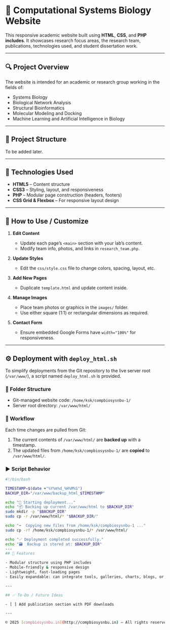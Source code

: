 # 🧬 Computational Systems Biology Website

This responsive academic website built using **HTML**, **CSS**, and **PHP includes**. It showcases research focus areas, the research team, publications, technologies used, and student dissertation work.

---

## 🔍 Project Overview

The website is intended for an academic or research group working in the fields of:

- Systems Biology  
- Biological Network Analysis  
- Structural Bioinformatics  
- Molecular Modeling and Docking  
- Machine Learning and Artificial Intelligence in Biology  

---

## 📁 Project Structure

To be added later.

---

## 🧰 Technologies Used

- **HTML5** – Content structure  
- **CSS3** – Styling, layout, and responsiveness  
- **PHP** – Modular page construction (headers, footers)  
- **CSS Grid & Flexbox** – For responsive layout design  

---

## 📝 How to Use / Customize

1. **Edit Content**
   - Update each page’s `<main>` section with your lab’s content.
   - Modify team info, photos, and links in `research_team.php`.

2. **Update Styles**
   - Edit the `css/style.css` file to change colors, spacing, layout, etc.

3. **Add New Pages**
   - Duplicate `template.html` and update content inside.

4. **Manage Images**
   - Place team photos or graphics in the `images/` folder.
   - Use either square (1:1) or rectangular dimensions as required.

5. **Contact Form**
   - Ensure embedded Google Forms have `width="100%"` for responsiveness.

---
## ⚙️ Deployment with `deploy_html.sh`

To simplify deployments from the Git repository to the live server root (`/var/www/`), a script named `deploy_html.sh` is provided.

### 📂 Folder Structure

- Git-managed website code: `/home/ksk/compbiosysnbu-1/`
- Server root directory: `/var/www/html/`

### 🔁 Workflow

Each time changes are pulled from Git:

1. The current contents of `/var/www/html/` are **backed up** with a timestamp.
2. The updated files from `/home/ksk/compbiosysnbu-1/` are **copied** to `/var/www/html/`.

### ▶️ Script Behavior

```bash
#!/bin/bash

TIMESTAMP=$(date +"%Y%m%d_%H%M%S")
BACKUP_DIR="/var/www/backup_html_$TIMESTAMP"

echo "🚀 Starting deployment..."
echo "📦 Backing up current /var/www/html to $BACKUP_DIR"
sudo mkdir -p "$BACKUP_DIR"
sudo cp -r /var/www/html/* "$BACKUP_DIR/"

echo "➡️  Copying new files from /home/ksk/compbiosysnbu-1 ..."
sudo cp -rf /home/ksk/compbiosysnbu-1/* /var/www/html/

echo "✅ Deployment completed successfully."
echo "🗃️  Backup is stored at: $BACKUP_DIR"
---
## 🚀 Features

- Modular structure using PHP includes
- Mobile-friendly & responsive design
- Lightweight, fast-loading pages
- Easily expandable: can integrate tools, galleries, charts, blogs, or database connections

---

## ✅ To-Do / Future Ideas

- [ ] Add publication section with PDF downloads  

---

© 2025 [compbiosysnbu.in](http://compbiosysnbu.in) – All rights reserved.
